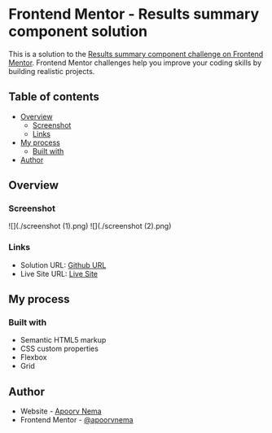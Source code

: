 # Frontend Mentor - Results summary component solution

This is a solution to the [Results summary component challenge on Frontend Mentor](https://www.frontendmentor.io/challenges/results-summary-component-CE_K6s0maV). Frontend Mentor challenges help you improve your coding skills by building realistic projects. 

## Table of contents

- [Overview](#overview)
  - [Screenshot](#screenshot)
  - [Links](#links)
- [My process](#my-process)
  - [Built with](#built-with)
- [Author](#author)

## Overview

### Screenshot

![](./screenshot (1).png)
![](./screenshot (2).png)

### Links

- Solution URL: [Github URL](https://github.com/apoorvnema/Result-summary-component-challenge)
- Live Site URL: [Live Site](https://apoorvnema.github.io/Result-summary-component-challenge/)

## My process

### Built with

- Semantic HTML5 markup
- CSS custom properties
- Flexbox
- Grid

## Author

- Website - [Apoorv Nema](https://apoorvnema.pro)
- Frontend Mentor - [@apoorvnema](https://www.frontendmentor.io/profile/apoorvnema)